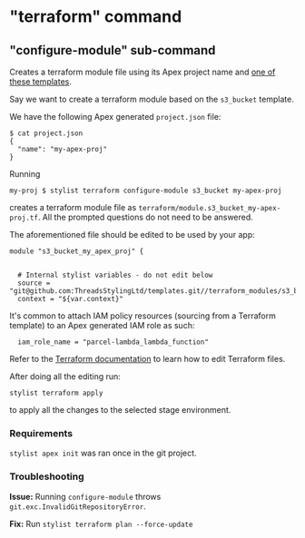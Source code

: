 # "terraform" command

## "configure-module" sub-command
Creates a terraform module file using its Apex project name and
[one of these templates](https://github.com/ThreadsStylingLtd/templates/tree/master/terraform_modules).

Say we want to create a terraform module based on the `s3_bucket` template.

We have the following Apex generated `project.json` file:
```
$ cat project.json
{
  "name": "my-apex-proj"
}
```
Running
```
my-proj $ stylist terraform configure-module s3_bucket my-apex-proj
```
creates a terraform module file as `terraform/module.s3_bucket_my-apex-proj.tf`.
All the prompted questions do not need to be answered.

The aforementioned file should be edited to be used by your app:
```hcl
module "s3_bucket_my_apex_proj" {


  # Internal stylist variables - do not edit below
  source = "git@github.com:ThreadsStylingLtd/templates.git//terraform_modules/s3_bucket"
  context = "${var.context}"
```
It's common to attach IAM policy resources (sourcing from a Terraform template) to an
Apex generated IAM role as such:
```hcl
  iam_role_name = "parcel-lambda_lambda_function"
```

Refer to the [Terraform documentation](https://www.terraform.io/docs/) to
learn how to edit Terraform files.

After doing all the editing run:
```
stylist terraform apply
```
to apply all the changes to the selected stage environment. 

### Requirements
`stylist apex init` was ran once in the git project. 

### Troubleshooting
**Issue:** Running `configure-module` throws `git.exc.InvalidGitRepositoryError`.

**Fix:** Run `stylist terraform plan --force-update`

